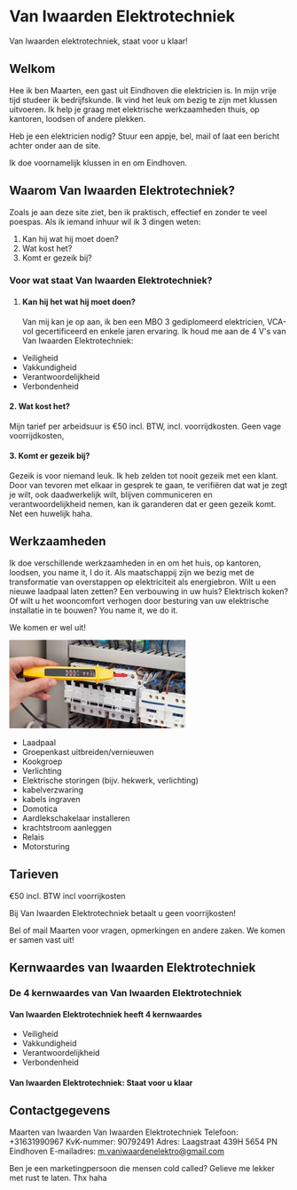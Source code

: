 # Van Iwaarden Elektrotechniek

Van Iwaarden elektrotechniek, staat voor u klaar!

## Welkom

Hee ik ben Maarten, een gast uit Eindhoven die elektricien is. In mijn vrije tijd studeer ik bedrijfskunde. Ik vind het leuk om bezig te zijn met klussen uitvoeren. Ik help je graag met elektrische werkzaamheden thuis, op kantoren, loodsen of andere plekken.

Heb je een elektricien nodig? Stuur een appje, bel, mail of laat een bericht achter onder aan de site.

Ik doe voornamelijk klussen in en om Eindhoven.

## Waarom Van Iwaarden Elektrotechniek?

Zoals je aan deze site ziet, ben ik praktisch, effectief en zonder te veel poespas. Als ik iemand inhuur wil ik 3 dingen weten:

1. Kan hij wat hij moet doen?
2. Wat kost het?
3. Komt er gezeik bij?

### Voor wat staat Van Iwaarden Elektrotechniek?

1. #### Kan hij het wat hij moet doen?

   Van mij kan je op aan, ik ben een MBO 3 gediplomeerd elektricien, VCA-vol gecertificeerd en enkele jaren ervaring. Ik houd me aan de 4 V's van Van Iwaarden Elektrotechniek:

- Veiligheid
- Vakkundigheid
- Verantwoordelijkheid
- Verbondenheid
  
#### 2. Wat kost het?

Mijn tarief per arbeidsuur is €50 incl. BTW, incl. voorrijdkosten. Geen vage voorrijdkosten,

#### 3. Komt er gezeik bij?

 Gezeik is voor niemand leuk. Ik heb zelden tot nooit gezeik met een klant. Door van tevoren met elkaar in gesprek te gaan, te verifiëren dat wat je zegt je wilt, ook daadwerkelijk wilt, blijven communiceren en verantwoordelijkheid nemen, kan ik garanderen dat er geen gezeik komt. Net een huwelijk haha.

## Werkzaamheden

Ik doe verschillende werkzaamheden in en om het huis, op kantoren, loodsen, you name it, I do it. Als maatschappij zijn we bezig met de transformatie van overstappen op elektriciteit als energiebron. Wilt u een nieuwe laadpaal laten zetten? Een verbouwing in uw huis? Elektrisch koken? Of wilt u het wooncomfort verhogen door besturing van uw elektrische installatie in te bouwen? You name it, we do it.

We komen er wel uit!

![groepenkast](groepenkast_meting.jpeg)

- Laadpaal
- Groepenkast uitbreiden/vernieuwen
- Kookgroep
- Verlichting
- Elektrische storingen (bijv. hekwerk, verlichting)
- kabelverzwaring
- kabels ingraven
- Domotica
- Aardlekschakelaar installeren
- krachtstroom aanleggen
- Relais
- Motorsturing

## Tarieven

€50 incl. BTW incl voorrijkosten

Bij Van Iwaarden Elektrotechniek betaalt u geen voorrijkosten!

Bel of mail Maarten voor vragen, opmerkingen en andere zaken. We komen er samen vast uit!

## Kernwaardes van Iwaarden Elektrotechniek

### De 4 kernwaardes van Van Iwaarden Elektrotechniek

#### Van Iwaarden Elektrotechniek heeft 4 kernwaardes

- Veiligheid
- Vakkundigheid
- Verantwoordelijkheid
- Verbondenheid

#### Van Iwaarden Elektrotechniek: Staat voor u klaar

## Contactgegevens

Maarten van Iwaarden
Van Iwaarden Elektrotechniek
Telefoon: +31631990967
KvK-nummer: 90792491
Adres: Laagstraat 439H 5654 PN  Eindhoven
E-mailadres: <m.vaniwaardenelektro@gmail.com>

Ben je een marketingpersoon die mensen cold called? Gelieve me lekker met rust te laten. Thx haha
